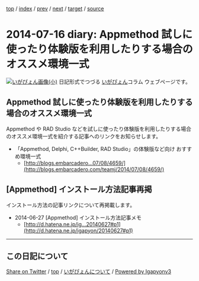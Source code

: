 [top](../index.html) 
 / [index](index.html) 
 / [prev](ig140708.html) 
 / [next](ig140717.html) 
 / [target](https://igapyon.github.io/diary/2014/ig140716.html) 
 / [source](https://github.com/igapyon/diary/blob/master/2014/ig140716.src.md) 

2014-07-16 diary: Appmethod 試しに使ったり体験版を利用したりする場合のオススメ環境一式
=====================================================================================================
[![いがぴょん画像(小)](https://igapyon.github.io/diary/images/iga200306s.jpg "いがぴょん")](https://igapyon.github.io/diary/memo/memoigapyon.html) 日記形式でつづる [いがぴょん](https://igapyon.github.io/diary/memo/memoigapyon.html)コラム ウェブページです。

## Appmethod 試しに使ったり体験版を利用したりする場合のオススメ環境一式

Appmethod や RAD Studio などを試しに使ったり体験版を利用したりする場合のオススメ環境一式を紹介する記事へのリンクをお知らせします。

* 「Appmethod, Delphi, C++Builder, RAD Studio」の体験版など向け おすすめ環境一式
  * [http://blogs.embarcadero...07/08/4659/](http://blogs.embarcadero.com/teamj/2014/07/08/4659/)



## [Appmethod] インストール方法記事再掲

インストール方法の記事リンクについて再掲載します。

* 2014-06-27 [Appmethod] インストール方法記事メモ
  * [http://d.hatena.ne.jp/ig...20140627#p1](http://d.hatena.ne.jp/igapyon/20140627#p1)


----------------------------------------------------------------------------------------------------

## この日記について

[Share on Twitter](https://twitter.com/intent/tweet?hashtags=igapyon%2Cdiary%2C%E3%81%84%E3%81%8C%E3%81%B4%E3%82%87%E3%82%93&text=Appmethod+%E8%A9%A6%E3%81%97%E3%81%AB%E4%BD%BF%E3%81%A3%E3%81%9F%E3%82%8A%E4%BD%93%E9%A8%93%E7%89%88%E3%82%92%E5%88%A9%E7%94%A8%E3%81%97%E3%81%9F%E3%82%8A%E3%81%99%E3%82%8B%E5%A0%B4%E5%90%88%E3%81%AE%E3%82%AA%E3%82%B9%E3%82%B9%E3%83%A1%E7%92%B0%E5%A2%83%E4%B8%80%E5%BC%8F&url=https%3A%2F%2Figapyon.github.io%2Fdiary%2F2014%2Fig140716.html) / [top](../index.html) / [いがぴょんについて](https://igapyon.github.io/diary/memo/memoigapyon.html) / [Powered by Igapyonv3](https://github.com/igapyon/igapyonv3)
